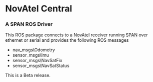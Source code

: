 # NovAtel Central
### A SPAN ROS Driver

This ROS package connects to a [NovAtel](http://www.novatel.com/) receiver running [SPAN](http://www.novatel.com/span) 
over ethernet or serial and provides the following ROS messages

* nav_msgs\Odometry
* sensor_msgs\Imu
* sensor_msgs\NavSatFix
* sensor_msgs\NavSatStatus

This is a Beta release.